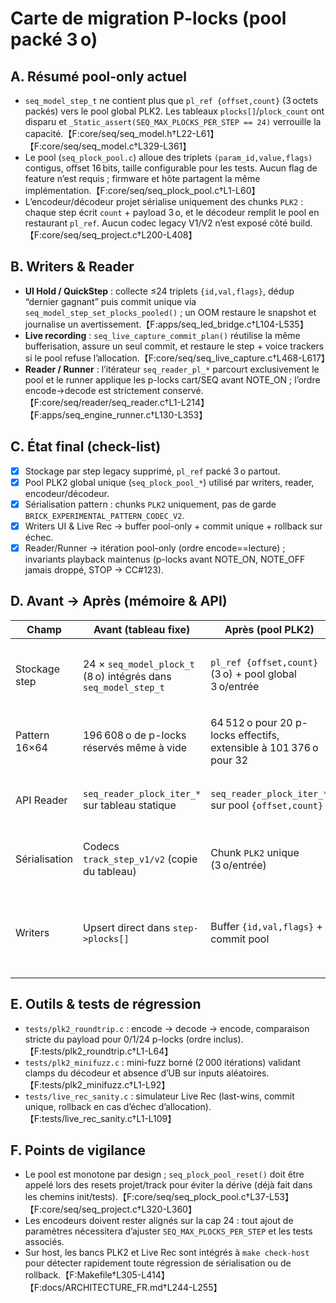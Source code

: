 # Carte de migration P-locks (pool packé 3 o)

## A. Résumé pool-only actuel
- `seq_model_step_t` ne contient plus que `pl_ref {offset,count}` (3 octets packés) vers le pool global PLK2. Les tableaux `plocks[]`/`plock_count` ont disparu et `_Static_assert(SEQ_MAX_PLOCKS_PER_STEP == 24)` verrouille la capacité.【F:core/seq/seq_model.h†L22-L61】【F:core/seq/seq_model.c†L329-L361】
- Le pool (`seq_plock_pool.c`) alloue des triplets `(param_id,value,flags)` contigus, offset 16 bits, taille configurable pour les tests. Aucun flag de feature n’est requis ; firmware et hôte partagent la même implémentation.【F:core/seq/seq_plock_pool.c†L1-L60】
- L’encodeur/décodeur projet sérialise uniquement des chunks `PLK2` : chaque step écrit `count` + payload 3 o, et le décodeur remplit le pool en restaurant `pl_ref`. Aucun codec legacy V1/V2 n’est exposé côté build.【F:core/seq/seq_project.c†L200-L408】

## B. Writers & Reader
- **UI Hold / QuickStep** : collecte ≤24 triplets `{id,val,flags}`, dédup “dernier gagnant” puis commit unique via `seq_model_step_set_plocks_pooled()` ; un OOM restaure le snapshot et journalise un avertissement.【F:apps/seq_led_bridge.c†L104-L535】
- **Live recording** : `seq_live_capture_commit_plan()` réutilise la même bufferisation, assure un seul commit, et restaure le step + voice trackers si le pool refuse l’allocation.【F:core/seq/seq_live_capture.c†L468-L617】
- **Reader / Runner** : l’itérateur `seq_reader_pl_*` parcourt exclusivement le pool et le runner applique les p-locks cart/SEQ avant NOTE_ON ; l’ordre encode→decode est strictement conservé.【F:core/seq/reader/seq_reader.c†L1-L214】【F:apps/seq_engine_runner.c†L130-L353】

## C. État final (check-list)
- [x] Stockage par step legacy supprimé, `pl_ref` packé 3 o partout.
- [x] Pool PLK2 global unique (`seq_plock_pool_*`) utilisé par writers, reader, encodeur/décodeur.
- [x] Sérialisation pattern : chunks `PLK2` uniquement, pas de garde `BRICK_EXPERIMENTAL_PATTERN_CODEC_V2`.
- [x] Writers UI & Live Rec → buffer pool-only + commit unique + rollback sur échec.
- [x] Reader/Runner → itération pool-only (ordre encode==lecture) ; invariants playback maintenus (p-locks avant NOTE_ON, NOTE_OFF jamais droppé, STOP → CC#123).

## D. Avant → Après (mémoire & API)

| Champ | Avant (tableau fixe) | Après (pool PLK2) | Notes |
| --- | --- | --- | --- |
| Stockage step | 24 × `seq_model_plock_t` (8 o) intégrés dans `seq_model_step_t` | `pl_ref {offset,count}` (3 o) + pool global 3 o/entrée | Gain ≈9 o par step actif ; plus de RAM réservée quand il n’y a pas de p-lock.【F:core/seq/seq_model.h†L22-L61】【F:out/plock_mem_budget.md†L7-L18】 |
| Pattern 16×64 | 196 608 o de p-locks réservés même à vide | 64 512 o pour 20 p-locks effectifs, extensible à 101 376 o pour 32 | D’après la projection `plock_mem_budget` ; aucun buffer cold requis.【F:out/plock_mem_budget.md†L7-L18】 |
| API Reader | `seq_reader_plock_iter_*` sur tableau statique | `seq_reader_plock_iter_*` sur pool `{offset,count}` | Ordre encode→decode garanti, mêmes flags (cart/signed/voice).【F:core/seq/reader/seq_reader.c†L1-L214】 |
| Sérialisation | Codecs `track_step_v1/v2` (copie du tableau) | Chunk `PLK2` unique (3 o/entrée) | Plus de branches legacy dans `seq_project.c`.【F:core/seq/seq_project.c†L200-L408】 |
| Writers | Upsert direct dans `step->plocks[]` | Buffer `{id,val,flags}` + commit pool | Rollback propre sur OOM (UI & Live Rec).【F:apps/seq_led_bridge.c†L104-L535】【F:core/seq/seq_live_capture.c†L468-L617】 |

## E. Outils & tests de régression
- `tests/plk2_roundtrip.c` : encode → decode → encode, comparaison stricte du payload pour 0/1/24 p-locks (ordre inclus).【F:tests/plk2_roundtrip.c†L1-L64】
- `tests/plk2_minifuzz.c` : mini-fuzz borné (2 000 itérations) validant clamps du décodeur et absence d’UB sur inputs aléatoires.【F:tests/plk2_minifuzz.c†L1-L92】
- `tests/live_rec_sanity.c` : simulateur Live Rec (last-wins, commit unique, rollback en cas d’échec d’allocation).【F:tests/live_rec_sanity.c†L1-L109】

## F. Points de vigilance
- Le pool est monotone par design ; `seq_plock_pool_reset()` doit être appelé lors des resets projet/track pour éviter la dérive (déjà fait dans les chemins init/tests).【F:core/seq/seq_plock_pool.c†L37-L53】【F:core/seq/seq_project.c†L320-L360】
- Les encodeurs doivent rester alignés sur la cap 24 : tout ajout de paramètres nécessitera d’ajuster `SEQ_MAX_PLOCKS_PER_STEP` et les tests associés.
- Sur host, les bancs PLK2 et Live Rec sont intégrés à `make check-host` pour détecter rapidement toute régression de sérialisation ou de rollback.【F:Makefile†L305-L414】【F:docs/ARCHITECTURE_FR.md†L244-L255】
